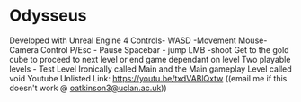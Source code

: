 # Odysseus

Developed with Unreal Engine 4
 Controls-
 WASD -Movement
 Mouse- Camera Control
 P/Esc - Pause
 Spacebar - jump
 LMB -shoot
 Get to the gold cube to proceed to next level or end game dependant on level
 Two playable levels - Test Level Ironically called Main and the Main gameplay Level called void
Youtube Unlisted Link: https://youtu.be/txdVABlQxtw ((email me if this doesn't work @ oatkinson3@uclan.ac.uk))
